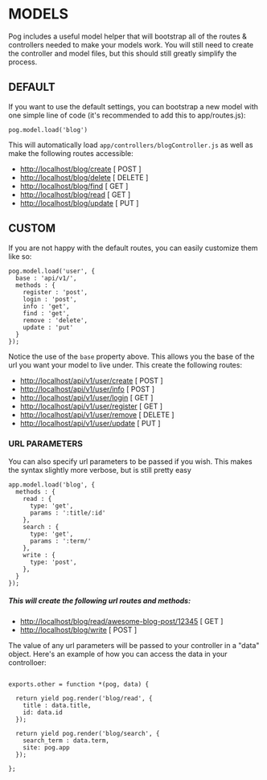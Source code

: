 # MODELS

Pog includes a useful model helper that will bootstrap all of the routes & controllers needed to make your models work. You will still need to create the controller and model files, but this should still greatly simplify	 the process.


## DEFAULT

If you want to use the default settings, you can bootstrap a new model with one simple line of code (it's recommended to add this to app/routes.js):

```
pog.model.load('blog')
```

This will automatically load  ```app/controllers/blogController.js``` as well as make the following routes accessible:

- [http://localhost/blog/create](http://localhost/blog/create)  [ POST ]
- [http://localhost/blog/delete](http://localhost/blog/delete)  [ DELETE ]
- [http://localhost/blog/find](http://localhost/blog/find)      [ GET ]
- [http://localhost/blog/read](http://localhost/blog/read)      [ GET ]
- [http://localhost/blog/update](http://localhost/blog/update)  [ PUT ]


## CUSTOM

If you are not happy with the default routes, you can easily customize them like so:

```
pog.model.load('user', {
  base : 'api/v1/',
  methods : {
    register : 'post',
    login : 'post',
    info : 'get',
    find : 'get',
    remove : 'delete',
    update : 'put'
  }
});
```

Notice the use of the ```base``` property above. This allows you the base of the url you want your model to live under. This create the following routes:

- [http://localhost/api/v1/user/create](http://localhost/api/v1/user/create)      [ POST ]
- [http://localhost/api/v1/user/info](http://localhost/api/v1/user/info)          [ POST ]
- [http://localhost/api/v1/user/login](http://localhost/api/v1/user/login)        [ GET ]
- [http://localhost/api/v1/user/register](http://localhost/api/v1/user/register)  [ GET ]
- [http://localhost/api/v1/user/remove](http://localhost/api/v1/user/remove)      [ DELETE ]
- [http://localhost/api/v1/user/update](http://localhost/api/v1/user/update)      [ PUT ]



### URL PARAMETERS

You can also specify url parameters to be passed if you wish. This makes the syntax slightly more verbose, but is still pretty easy

```
app.model.load('blog', {
  methods : {
    read : {
      type: 'get',
      params : ':title/:id'
    },
    search : {
      type: 'get',
      params : ':term/'
    },
    write : {
      type: 'post',
    },
  }
});
```


##### This will create the following url routes and methods:

- [http://localhost/blog/read/awesome-blog-post/12345](http://localhost/blog/read/awesome-blog-post/12345) [ GET ]
- [http://localhost/blog/write](http://localhost/blog/write)                                               [ POST ]


The value of any url parameters will be passed to your controller in a "data" object. Here's an example of how you can access the data in your controlloer:

```

exports.other = function *(pog, data) {

  return yield pog.render('blog/read', {
    title : data.title,
    id: data.id
  });

  return yield pog.render('blog/search', {
    search_term : data.term,
    site: pog.app
  });

};

```





